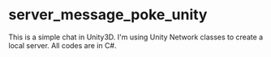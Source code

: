 server_message_poke_unity
=========================

This is a simple chat in Unity3D. I'm using Unity Network classes to create a local server. All codes are in C#.
